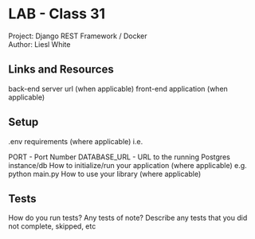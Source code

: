 # LAB - Class 31  

Project: Django REST Framework / Docker  
Author: Liesl White  

## Links and Resources

back-end server url (when applicable)
front-end application (when applicable)

## Setup  
.env requirements (where applicable)
i.e.

PORT - Port Number
DATABASE_URL - URL to the running Postgres instance/db
How to initialize/run your application (where applicable)
e.g. python main.py
How to use your library (where applicable)
## Tests  
How do you run tests?
Any tests of note?
Describe any tests that you did not complete, skipped, etc